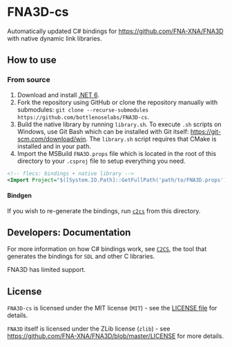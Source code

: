 # FNA3D-cs

Automatically updated C# bindings for https://github.com/FNA-XNA/FNA3D with native dynamic link libraries.

## How to use

### From source

1. Download and install [.NET 6](https://dotnet.microsoft.com/download).
2. Fork the repository using GitHub or clone the repository manually with submodules: `git clone --recurse-submodules https://github.com/bottlenoselabs/FNA3D-cs`.
3. Build the native library by running `library.sh`. To execute `.sh` scripts on Windows, use Git Bash which can be installed with Git itself: https://git-scm.com/download/win. The `library.sh` script requires that CMake is installed and in your path.
4. Import the MSBuild `FNA3D.props` file which is located in the root of this directory to your `.csproj` file to setup everything you need.
```xml
<!-- flecs: bindings + native library -->
<Import Project="$([System.IO.Path]::GetFullPath('path/to/FNA3D.props'))" />
```

#### Bindgen

If you wish to re-generate the bindings, run [`c2cs`](https://github.com/lithiumtoast/c2cs) from this directory.

## Developers: Documentation

For more information on how C# bindings work, see [`C2CS`](https://github.com/lithiumtoast/c2cs), the tool that generates the bindings for `SDL` and other C libraries.

FNA3D has limited support.

## License

`FNA3D-cs` is licensed under the MIT license (`MIT`) - see the [LICENSE file](LICENSE) for details.

`FNA3D` itself is licensed under the ZLib license (`zlib`) - see https://github.com/FNA-XNA/FNA3D/blob/master/LICENSE for more details.
